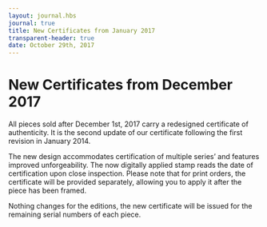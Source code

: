 ```yaml
---
layout: journal.hbs
journal: true
title: New Certificates from January 2017
transparent-header: true
date: October 29th, 2017
---
```


# New Certificates from December 2017

All pieces sold after December 1st, 2017 carry a redesigned certificate of authenticity. It is the second update of our certificate following the first revision in January 2014.

The new design accommodates certification of multiple series’ and features improved unforgeability. The now digitally applied stamp reads the date of certification upon close inspection. Please note that for print orders, the certificate will be provided separately, allowing you to apply it after the piece has been framed.

Nothing changes for the editions, the new certificate will be issued for the remaining serial numbers of each piece.